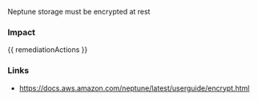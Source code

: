 
Neptune storage must be encrypted at rest

### Impact
<!-- Add Impact here -->

<!-- DO NOT CHANGE -->
{{ remediationActions }}

### Links
- https://docs.aws.amazon.com/neptune/latest/userguide/encrypt.html


